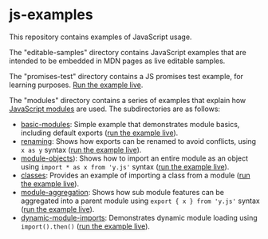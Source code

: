 # js-examples
This repository contains examples of JavaScript usage.

The "editable-samples" directory contains JavaScript examples that are intended to be embedded in MDN pages as live editable samples.

The "promises-test" directory contains a JS promises test example, for learning purposes. [Run the example live](http://mdn.github.io/js-examples/promises-test/).

The "modules" directory contains a series of examples that explain how [JavaScript modules](https://developer.mozilla.org/en-US/docs/Web/JavaScript/Guide/Modules) are used. The subdirectories are as follows:

* [basic-modules](modules/basic-modules): Simple example that demonstrates module basics, including default exports ([run the example live](http://mdn.github.io/js-examples/modules/basic-modules)).
* [renaming](modules/renaming): Shows how exports can be renamed to avoid conflicts, using `x as y` syntax ([run the example live](http://mdn.github.io/js-examples/modules/renaming)).
* [module-objects](modules/module-objects)): Shows how to import an entire module as an object using `import * as x from 'y.js'` syntax ([run the example live](http://mdn.github.io/js-examples/modules/module-objects])).
* [classes](modules/classes): Provides an example of importing a class from a module ([run the example live](http://mdn.github.io/js-examples/modules/classes)).
* [module-aggregation](modules/module-aggregation): Shows how sub module features can be aggregated into a parent module using `export { x } from 'y.js'` syntax ([run the example live](http://mdn.github.io/js-examples/modules/module-aggregation)).
* [dynamic-module-imports](modules/dynamic-module-imports): Demonstrates dynamic module loading using `import().then()` ([run the example live](http://mdn.github.io/js-examples/modules/dynamic-module-imports)).